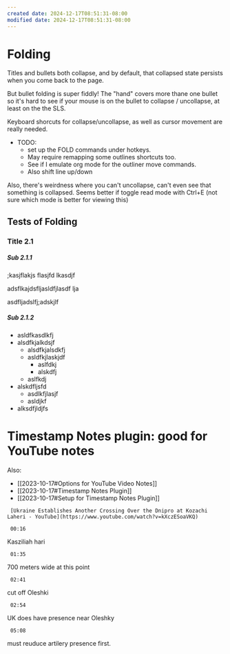 ```yaml
---
created date: 2024-12-17T08:51:31-08:00
modified date: 2024-12-17T08:51:31-08:00
---
```


# Folding
Titles and bullets both collapse, and by default, that collapsed state persists when you come back to the page.

But bullet folding is super fiddly! The "hand" covers more thane one bullet so it's hard to see if your mouse is on the bullet to collapse / uncollapse, at least on the the SLS.

Keyboard shorcuts for collapse/uncollapse, as well as cursor movement are really needed.

* TODO: 
	* set up the FOLD commands under hotkeys.  
	* May require remapping some outlines shortcuts too. 
	*  See if I emulate org mode for the outliner move commands.
	*  Also shift line up/down

Also, there's weirdness where you can't uncollapse, can't even see that something is collapsed.  Seems better if toggle read mode with Ctrl+E (not sure which mode is better for viewing this)
## Tests of Folding

### Title 2.1
##### Sub 2.1.1

;kasjflakjs flasjfd lkasdjf

adsflkajdsfljasldfjlasdf lja

asdfljadslfj;adskjlf

##### Sub 2.1.2

* asldfkasdlkfj
* alsdfkjalkdsjf
	* alsdfkjalsdkfj
	* asldfkjlaskjdf
		* aslfdkj
		* alskdfj
	* aslfkdj
* alskdfljsfd
	* asdlkfjlasjf
	* asldjkf
* alksdfjldjfs

# Timestamp Notes plugin: good for YouTube notes

Also: 
- [[2023-10-17#Options for YouTube Video Notes]]
- [[2023-10-17#Timestamp Notes Plugin]]
- [[2023-10-17#Setup for Timestamp Notes Plugin]]


```timestamp-url 
 [Ukraine Establishes Another Crossing Over the Dnipro at Kozachi Laheri - YouTube](https://www.youtube.com/watch?v=kXczESoaVKQ)
 ```

```timestamp 
 00:16
 ```
Kasziliah hari

```timestamp 
 01:35
 ```
700 meters wide at this point

```timestamp 
 02:41
 ```
cut off Oleshki

```timestamp 
 02:54
 ```
UK does have presence near Oleshky

```timestamp 
 05:08
 ```
must reuduce artilery presence first.